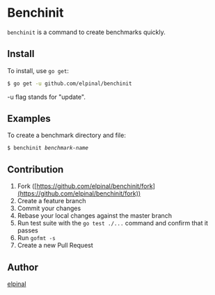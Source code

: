 # Benchinit

`benchinit` is a command to create benchmarks quickly.

## Install

To install, use `go get`:

```bash
$ go get -u github.com/elpinal/benchinit
```

-u flag stands for "update".

## Examples

To create a benchmark directory and file:

<pre><code>$ benchinit <i>benchmark-name</i></code></pre>

## Contribution

1. Fork ([https://github.com/elpinal/benchinit/fork](https://github.com/elpinal/benchinit/fork))
1. Create a feature branch
1. Commit your changes
1. Rebase your local changes against the master branch
1. Run test suite with the `go test ./...` command and confirm that it passes
1. Run `gofmt -s`
1. Create a new Pull Request

## Author

[elpinal](https://github.com/elpinal)
